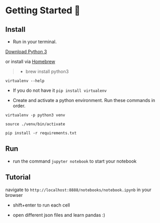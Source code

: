 
# Getting Started 🐼

## Install

* Run in your terminal.

[Download Python 3](https://www.python.org/downloads/mac-osx/)

or install via [Homebrew](https://brew.sh/)
> - brew install python3

`virtualenv --help` 

* If you do not have it `pip install virtualenv`

* Create and activate a python environment. Run these commands in order.

`virtualenv -p python3 venv`

`source ./venv/bin/activate`

`pip install -r requirements.txt`

## Run 

* run the command `jupyter notebook` to start your notebook

## Tutorial

navigate to `http://localhost:8888/notebooks/notebook.ipynb` in your browser

* shift+enter to run each cell

* open different json files and learn pandas :)



